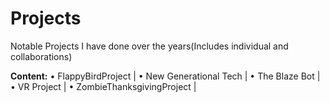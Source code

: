 # Projects
Notable Projects I have done over the years(Includes individual and collaborations)

**Content:**
• FlappyBirdProject |
• New Generational Tech |
• The Blaze Bot |
• VR Project |
• ZombieThanksgivingProject |
